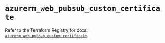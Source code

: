 # `azurerm_web_pubsub_custom_certificate`

Refer to the Terraform Registry for docs: [`azurerm_web_pubsub_custom_certificate`](https://registry.terraform.io/providers/hashicorp/azurerm/4.47.0/docs/resources/web_pubsub_custom_certificate).
